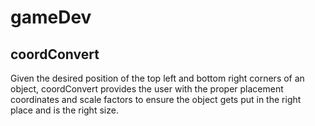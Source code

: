 # gameDev

## coordConvert

Given the desired position of the top left and bottom right corners of an object, coordConvert provides the user with  the proper placement coordinates and scale factors to ensure the object gets put in the right place and is the right size.
